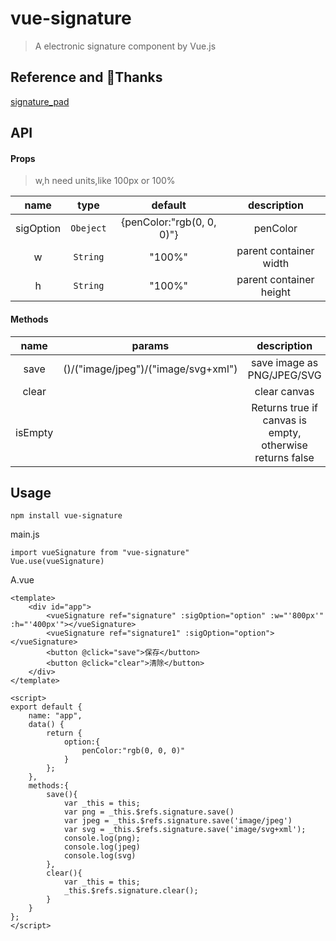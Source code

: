 # vue-signature

> A electronic signature component by Vue.js

## Reference and Thanks
[signature_pad](https://github.com/szimek/signature_pad)

## API
#### Props
> w,h need units,like 100px or 100%

| name          |     type      |           default         |       description      |
|:-------------:|:-------------:|:-------------------------:|   :-----------------:  |
| sigOption     | `Obeject`     | {penColor:"rgb(0, 0, 0)"} |     penColor           |
|        w      | `String`      |         "100%"            |parent container width  |
|        h      | `String`      |         "100%"            |parent container height |



#### Methods
| name              |  params                                       | description  |
| :-------------:   |:-------------:                                |:-------------:|
| save              | 			()/("image/jpeg")/("image/svg+xml") | save image as PNG/JPEG/SVG |
| clear             |                                   			| clear canvas |
| isEmpty           |                                   			| Returns true if canvas is empty, otherwise returns false |


## Usage

``` 
npm install vue-signature 
```

main.js

```
import vueSignature from "vue-signature"
Vue.use(vueSignature)
```
A.vue

```
<template>
	<div id="app">
		<vueSignature ref="signature" :sigOption="option" :w="'800px'" :h="'400px'"></vueSignature> 
		<vueSignature ref="signature1" :sigOption="option"></vueSignature> 
		<button @click="save">保存</button>
		<button @click="clear">清除</button>
	</div>
</template>

<script>
export default {
	name: "app",
	data() {
		return {
			option:{
				penColor:"rgb(0, 0, 0)"
			}
		};
	},
	methods:{
		save(){
			var _this = this;
			var png = _this.$refs.signature.save()
			var jpeg = _this.$refs.signature.save('image/jpeg')
			var svg = _this.$refs.signature.save('image/svg+xml');
			console.log(png);
			console.log(jpeg)
			console.log(svg)
		},
		clear(){
			var _this = this;
			_this.$refs.signature.clear();
		}
	}
};
</script>
```

